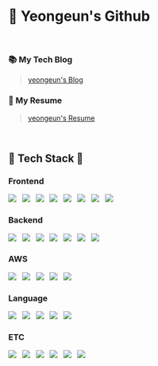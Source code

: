 <div>
  <h1>👋 Yeongeun's Github</h1>
</div>

<br>

<div>
  <h3>📚 My Tech Blog</h3>
  
  > [yeongeun's Blog](https://jju-int-p.tistory.com)

  <h3>📄 My Resume</h3>

  > [yeongeun's Resume](https://arrow-season-125.notion.site/17b2f771e4c380a79fe1e3fe75eb1c3b?pvs=4)

</div>

<br>

<h2>💫 Tech Stack 💫</h2>

<h3>Frontend</h3>

<div>
<img src="https://img.shields.io/badge/React-61DAFB?style=for-the-badge&logo=React&logoColor=white"> &nbsp; <img src="https://img.shields.io/badge/Next.js-000000?style=for-the-badge&logo=Next.js&logoColor=white"> &nbsp; <img src="https://img.shields.io/badge/tailwindcss-06B6D4?style=for-the-badge&logo=Tailwind css&logoColor=white" /> &nbsp; <img src="https://img.shields.io/badge/html5-e34f26?style=for-the-badge&logo=html5&logoColor=white" /> &nbsp; <img src="https://img.shields.io/badge/css-663399?style=for-the-badge&logo=css&logoColor=white" /> &nbsp; <img src="https://img.shields.io/badge/css modules-000000?style=for-the-badge&logo=css modules&logoColor=white" /> &nbsp; <img src="https://img.shields.io/badge/storybook-ff4785?style=for-the-badge&logo=storybook&logoColor=white" /> &nbsp; <img src="https://img.shields.io/badge/mockserviceworker-ff6a33?style=for-the-badge&logo=mockserviceworker&logoColor=white" />

</div>

<h3>Backend</h3>

<div>
<img src="https://img.shields.io/badge/node.js-5fa04e?style=for-the-badge&logo=node.js&logoColor=white" /> &nbsp; <img src="https://img.shields.io/badge/express-000000?style=for-the-badge&logo=express&logoColor=white" /> &nbsp; <img src="https://img.shields.io/badge/prismaORM-2d3748?style=for-the-badge&logo=prisma&logoColor=white" /> &nbsp; <img src="https://img.shields.io/badge/postgresql-4169e1?style=for-the-badge&logo=postgresql&logoColor=white" /> &nbsp; <img src="https://img.shields.io/badge/mongodb-47A248?style=for-the-badge&logo=mongodb&logoColor=white" /> &nbsp; <img src="https://img.shields.io/badge/mysql-4479A1?style=for-the-badge&logo=mysql&logoColor=white" /> &nbsp; <img src="https://img.shields.io/badge/socket.io-c93cd7?style=for-the-badge&logo=socket.io&logoColor=white" />

</div>

<h3>AWS</h3>
<div>
<img src="https://img.shields.io/badge/Amazon S3-569a31?style=for-the-badge&logo=Amazon S3&logoColor=white" /> &nbsp; <img src="https://img.shields.io/badge/Amazon ec2-ff9900?style=for-the-badge&logo=Amazon ec2&logoColor=white" /> &nbsp; <img src="https://img.shields.io/badge/Amazon route 53-8c4fff?style=for-the-badge&logo=Amazon route 53&logoColor=white" /> &nbsp; <img src="https://img.shields.io/badge/Amazon rds-527fff?style=for-the-badge&logo=Amazon rds&logoColor=white" /> &nbsp; <img src="https://img.shields.io/badge/Amazon amplify-ff9900?style=for-the-badge&logo=Amazon amplify&logoColor=white" />
</div>

<h3>Language</h3>

<div>
<img src="https://img.shields.io/badge/javascript-f7df1e?style=for-the-badge&logo=javascript&logoColor=white" /> &nbsp; <img src="https://img.shields.io/badge/typescript-3178C6?style=for-the-badge&logo=typescript&logoColor=white" /> &nbsp; <img src="https://img.shields.io/badge/python-3776ab?style=for-the-badge&logo=python&logoColor=white" /> &nbsp; <img src="https://img.shields.io/badge/c-a8b9cc?style=for-the-badge&logo=c&logoColor=white" /> &nbsp; <img src="https://img.shields.io/badge/java-ecdc5a?style=for-the-badge&logo=java&logoColor=white" />

</div>

<h3>ETC</h3>

<div>
<img src="https://img.shields.io/badge/jest-c21325?style=for-the-badge&logo=jest&logoColor=white" /> &nbsp; <img src="https://img.shields.io/badge/git-f05032?style=for-the-badge&logo=git&logoColor=white" /> &nbsp; <img src="https://img.shields.io/badge/github-181717?style=for-the-badge&logo=github&logoColor=white" /> &nbsp; <img src="https://img.shields.io/badge/postman-ff6c37?style=for-the-badge&logo=postman&logoColor=white" /> &nbsp; <img src="https://img.shields.io/badge/swagger-85ea2d?style=for-the-badge&logo=swagger&logoColor=black" /> &nbsp; <img src="https://img.shields.io/badge/notion-000000?style=for-the-badge&logo=notion&logoColor=white" />

</div>
